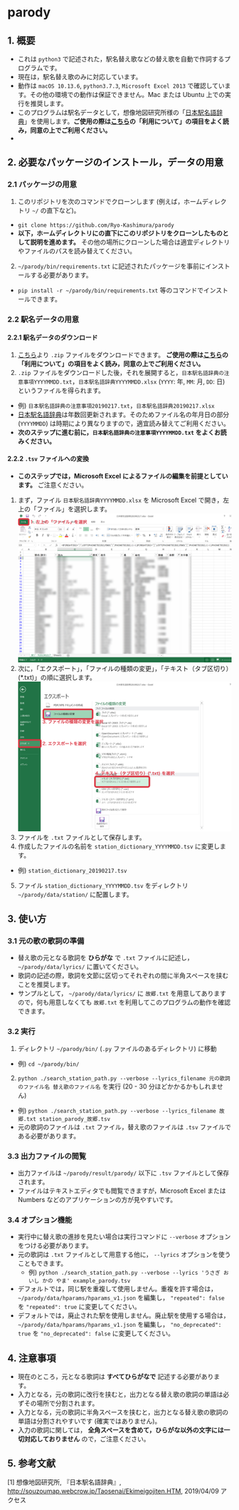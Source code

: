 # parody
## 1. 概要
- これは `python3` で記述された，駅名替え歌などの替え歌を自動で作詞するプログラムです。
- 現在は，駅名替え歌のみに対応しています。
- 動作は `macOS 10.13.6`, `python3.7.3`, `Microsoft Excel 2013` で確認しています。その他の環境での動作は保証できません。Mac または Ubuntu 上での実行を推奨します。
- このプログラムは駅名データとして，想像地図研究所様の「[日本駅名語辞典][link]」を使用します。**ご使用の際は[こちら][link]の「利用について」の項目をよく読み，同意の上でご利用ください。**
- 

## 2. 必要なパッケージのインストール，データの用意
### 2.1 パッケージの用意
1. このリポジトリを次のコマンドでクローンします (例えば，ホームディレクトリ `~/` の直下など)。
  - `git clone https://github.com/Ryo-Kashimura/parody`
  - **以下，ホームディレクトリにの直下にこのリポジトリをクローンしたものとして説明を進めます。** その他の場所にクローンした場合は適宜ディレクトリやファイルのパスを読み替えてください。
2. `~/parody/bin/requirements.txt` に記述されたパッケージを事前にインストールする必要があります。
  - `pip install -r ~/parody/bin/requirements.txt` 等のコマンドでインストールできます。
### 2.2 駅名データの用意
#### 2.2.1 駅名データのダウンロード
1. [こちら][link]より `.zip` ファイルをダウンロードできます。 **ご使用の際は[こちら][link]の「利用について」の項目をよく読み，同意の上でご利用ください。**
2. `.zip` ファイルをダウンロードした後，それを展開すると，`日本駅名語辞典の注意事項YYYYMMDD.txt`，`日本駅名語辞典YYYYMMDD.xlsx` (`YYYY`: 年, `MM`: 月, `DD`: 日) というファイルを得られます。
  - 例) `日本駅名語辞典の注意事項20190217.txt`，`日本駅名語辞典20190217.xlsx`
  - [日本駅名語辞典][link]は年数回更新されます。そのためファイル名の年月日の部分 (`YYYYMMDD`) は時期により異なりますので，適宜読み替えてご利用ください。
  - **次のステップに進む前に，`日本駅名語辞典の注意事項YYYYMMDD.txt` をよくお読みください。**
#### 2.2.2 `.tsv` ファイルへの変換 
- **このステップでは，Microsoft Excel によるファイルの編集を前提としています。** ご注意ください。
1. まず，ファイル `日本駅名語辞典YYYYMMDD.xlsx` を Microsoft Excel で開き，左上の「ファイル」を選択します。
![](./data/img/step2-2-1.png)
2. 次に，「エクスポート」，「ファイルの種類の変更」，「テキスト（タブ区切り）(\*.txt)」の順に選択します。
![](./data/img/step2-2-2.png)
3. ファイルを `.txt` ファイルとして保存します。
4. 作成したファイルの名前を `station_dictionary_YYYYMMDD.tsv` に変更します。
  - 例) `station_dictionary_20190217.tsv`
5. ファイル `station_dictionary_YYYYMMDD.tsv` をディレクトリ `~/parody/data/station/` に配置します。

## 3. 使い方
### 3.1 元の歌の歌詞の準備
- 替え歌の元となる歌詞を **ひらがな** で `.txt` ファイルに記述し， `~/parody/data/lyrics/` に置いてください。
- 歌詞の記述の際，歌詞を文節に区切ってそれぞれの間に半角スペースを挟むことを推奨します。
- サンプルとして， `~/parody/data/lyrics/` に `故郷.txt` を用意してありますので，何も用意しなくても `故郷.txt` を利用してこのプログラムの動作を確認できます。
### 3.2 実行
1. ディレクトリ `~/parody/bin/` (`.py` ファイルのあるディレクトリ) に移動
  - 例) `cd ~/parody/bin/`
2. `python ./search_station_path.py --verbose --lyrics_filename 元の歌詞のファイル名 替え歌のファイル名` を実行 (20 - 30 分ほどかかるかもしれません)
  - 例) `python ./search_station_path.py --verbose --lyrics_filename 故郷.txt station_parody_故郷.tsv`
  - 元の歌詞のファイルは `.txt` ファイル，替え歌のファイルは `.tsv` ファイルである必要があります。
### 3.3 出力ファイルの閲覧
- 出力ファイルは `~/parody/result/parody/`  以下に `.tsv` ファイルとして保存されます。
- ファイルはテキストエディタでも閲覧できますが，Microsoft Excel または Numbers などのアプリケーションの方が見やすいです。
### 3.4 オプション機能
- 実行中に替え歌の進捗を見たい場合は実行コマンドに `--verbose` オプションをつける必要があります。
- 元の歌詞は `.txt` ファイルとして用意する他に， `--lyrics` オプションを使うこともできます。
  - 例) `python ./search_station_path.py --verbose --lyrics 'うさぎ おいし かの やま' example_parody.tsv`
- デフォルトでは，同じ駅を重複して使用しません。重複を許す場合は， `~/parody/data/hparams/hparams_v1.json` を編集し， `"repeated": false` を `"repeated": true` に変更してください。
- デフォルトでは，廃止された駅を使用しません。廃止駅を使用する場合は， `~/parody/data/hparams/hparams_v1.json` を編集し， `"no_deprecated": true` を `"no_deprecated": false` に変更してください。
  
## 4. 注意事項
- 現在のところ，元となる歌詞は **すべてひらがなで** 記述する必要があります。
- 入力となる，元の歌詞に改行を挟むと，出力となる替え歌の歌詞の単語は必ずその場所で分割されます。
- 入力となる，元の歌詞に半角スペースを挟むと，出力となる替え歌の歌詞の単語は分割されやすいです (確実ではありません)。
- 入力の歌詞に関しては， **全角スペースを含めて，ひらがな以外の文字には一切対応しておりません** ので，ご注意ください。

## 5. 参考文献
[1] 想像地図研究所, 『日本駅名語辞典』, http://souzoumap.webcrow.jp/Taosenai/Ekimeigojiten.HTM, 2019/04/09 アクセス

[link]: http://souzoumap.webcrow.jp/Taosenai/Ekimeigojiten.HTM
